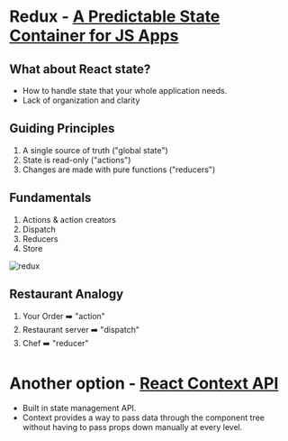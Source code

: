 # Redux - [A Predictable State Container for JS Apps](https://redux.js.org/)

## What about React state?
* How to handle state that your whole application needs.
* Lack of organization and clarity

## Guiding Principles
1. A single source of truth ("global state")
2. State is read-only ("actions")
3. Changes are made with pure functions ("reducers")
   
## Fundamentals
1. Actions & action creators
2. Dispatch
3. Reducers
4. Store
   
![redux](https://user-images.githubusercontent.com/25591390/78661105-1d616000-78c6-11ea-999a-2174ae7caabb.png)

## Restaurant Analogy
1. Your Order ➡️ "action"
2. Restaurant server ➡️ "dispatch"
3. Chef ➡️ "reducer"
  
# Another option - [React Context API](https://reactjs.org/docs/context.html) 
* Built in state management API.
* Context provides a way to pass data through the component tree without having to pass props down manually at every level.


